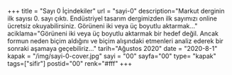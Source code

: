 +++
title = "Sayı 0 İçindekiler"
url = "sayi-0"
description="Markut derginin ilk sayısı 0. sayı çıktı. Endüstriyel tasarım dergimizden ilk sayımızı online ücretsiz okuyabilirsiniz. Görüneni iki veya üç boyutlu aktarmak..."
aciklama="Görüneni iki veya üç boyutlu aktarmak bir hedef değil. Ancak formun neden biçim aldığını ve biçim alışındaki etmenleri analiz ederek bir sonraki aşamaya geçebiliriz..."
tarih="Ağustos 2020"
date = "2020-8-1"
kapak = "/img/sayi-0-cover.jpg"
sayi = "00"
sayfa="00"
type= "kapak"
tags=["sifir"]
postid="00"
renk="#fff"
+++

<a href="/sayi-0/giris" id="next"></a>